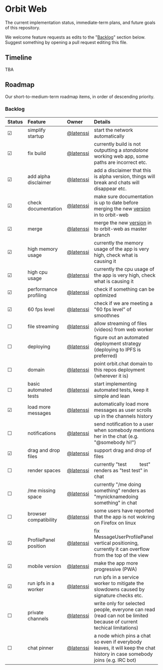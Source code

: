 # Orbit Web

The current implementation status, immediate-term plans, and future goals of this repository.

We welcome feature requests as edits to the "[Backlog](#backlog)" section below. Suggest something by opening a pull request editing this file.

## Timeline

TBA

## Roadmap

Our short-to-medium-term roadmap items, in order of descending priority.

### Backlog

| Status  | Feature               | Owner                                    | Details                                                                                                                       |
| :------ | :-------------------- | :--------------------------------------- | :---------------------------------------------------------------------------------------------------------------------------- |
| &#9745; | simplify startup      | [@latenssi](https://github.com/latenssi) | start the network automatically                                                                                               |
| &#9745; | fix build             | [@latenssi](https://github.com/latenssi) | currently build is not outputting a _standalone_ working web app, some paths are incorrect etc.                               |
| &#9745; | add alpha disclaimer  | [@latenssi](https://github.com/latenssi) | add a disclaimer that this is alpha version, things will break and chats will disappear etc.                                  |
| &#9745; | check documentation   | [@latenssi](https://github.com/latenssi) | make sure documentation is up to date before merging the new [version](https://github.com/orbitdb/orbit-chat) in to orbit-web |
| &#9745; | merge                 | [@latenssi](https://github.com/latenssi) | merge the new [version](https://github.com/orbitdb/orbit-chat) in to orbit-web as master branch                               |
| &#9745; | high memory usage     | [@latenssi](https://github.com/latenssi) | currently the memory usage of the app is very high, check what is causing it                                                  |
| &#9745; | high cpu usage        | [@latenssi](https://github.com/latenssi) | currently the cpu usage of the app is very high, check what is causing it                                                     |
| &#9745; | performance profiling | [@latenssi](https://github.com/latenssi) | check if something can be optimized                                                                                           |
| &#9745; | 60 fps level          | [@latenssi](https://github.com/latenssi) | check if we are meeting a "60 fps level" of smoothnes                                                                         |
| &#9744; | file streaming        | [@latenssi](https://github.com/latenssi) | allow streaming of files (videos) from web worker                                                                             |
| &#9744; | deploying             | [@latenssi](https://github.com/latenssi) | figure out an automated deployment strategy (deploying to IPFS is preferred)                                                  |
| &#9744; | domain                | [@latenssi](https://github.com/latenssi) | point orbit.chat domain to this repos deployment (wherever it is)                                                             |
| &#9744; | basic automated tests | [@latenssi](https://github.com/latenssi) | start implementing automated tests, keep it simple and lean                                                                   |
| &#9745; | load more messages    | [@latenssi](https://github.com/latenssi) | automatically load more messages as user scrolls up in the channels history                                                   |
| &#9744; | notifications         | [@latenssi](https://github.com/latenssi) | send notification to a user when somebody mentions her in the chat (e.g. "&commat;somebody hi!")                              |
| &#9745; | drag and drop files   | [@latenssi](https://github.com/latenssi) | support drag and drop of files                                                                                                |
| &#9744; | render spaces         | [@latenssi](https://github.com/latenssi) | currently "test&nbsp;&nbsp;&nbsp;&nbsp;&nbsp;&nbsp;&nbsp;&nbsp;&nbsp;&nbsp;test" renders as "test test" in chat               |
| &#9744; | /me missing space     | [@latenssi](https://github.com/latenssi) | currently "/me doing something" renders as "mynicknamedoing something" in chat                                                |
| &#9744; | browser compatibility | [@latenssi](https://github.com/latenssi) | some users have reported that the app is not wokring on Firefox on linux                                                      |
| &#9745; | ProfilePanel position | [@latenssi](https://github.com/latenssi) | fix MessageUserProfilePanel vertical positioning, currently it can overflow from the top of the view                          |
| &#9745; | mobile version        | [@latenssi](https://github.com/latenssi) | make the app more progressive (PWA)                                                                                           |
| &#9745; | run ipfs in a worker  | [@latenssi](https://github.com/latenssi) | run ipfs in a service worker to mitigate the slowdowns caused by signature checks etc.                                        |
| &#9744; | private channels      | [@latenssi](https://github.com/latenssi) | write only for selected people, everyone can read (read can not be limited because of current techical limitations)           |
| &#9744; | chat pinner           | [@latenssi](https://github.com/latenssi) | a node which pins a chat so even if everybody leaves, it will keep the chat history in case somebody joins (e.g. IRC bot)     |

